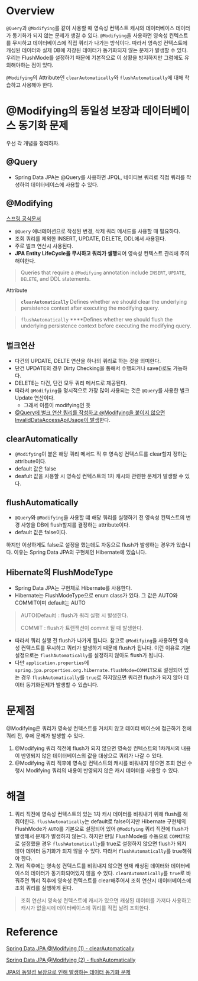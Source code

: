 # Overview

`@Query`과 `@Modifying`를 같이 사용할 때 영속성 컨텍스트 캐시와 데이터베이스 데이터가 동기화가 되지 않는 문제가 생길 수 있다. `@Modifying`을 사용하면 영속성 컨텍스트를 무시하고 데이터베이스에 직접 쿼리가 나가는 방식이다. 따라서 영속성 컨텍스트에 캐싱된 데이터와 실제 DB에 저장된 데이터가 동기화되지 않는 문제가 발생할 수 있다. 우리는 FlushMode를 설정하기 때문에 기본적으로 이 상황을 방지하지만 그럼에도 유의해야하는 점이 있다.

`@Modifying`의 Attribute인 `clearAutomatically`와 `flushAutomatically`에 대해 학습하고 사용해야 한다.

# @Modifying의 동일성 보장과 데이터베이스 동기화 문제

우선 각 개념을 정리하자.

## @Query

- Spring Data JPA는 @Query를 사용하면 JPQL, 네이티브 쿼리로 직접 쿼리를 작성하여 데이터베이스에 사용할 수 있다.

## **@Modifying**

[스프링 공식문서](https://docs.spring.io/spring-data/data-jpa/docs/current/api/org/springframework/data/jpa/repository/Modifying.html) 

- `@Query` 애너테이션으로 작성된 변경, 삭제 쿼리 메서드를 사용할 때 필요하다.
- 조회 쿼리를 제외한 INSERT, UPDATE, DELETE, DDL에서 사용된다.
- 주로 벌크 연산시 사용된다.
- **JPA Entity LifeCycle을 무시하고 쿼리가 샐행**되어 영속성 컨텍스트 관리에 주의해야한다.

> Queries that require a `@Modifying` annotation include `INSERT`, `UPDATE`, `DELETE`, and DDL statements.
> 

Attribute

> **`clearAutomatically`**
Defines whether we should clear the underlying persistence context after executing the modifying query.
> 

> `flushAutomatically`
****Defines whether we should flush the underlying persistence context before executing the modifying query.
> 

## 벌크연산

- 다건의 UPDATE, DELTE 연산을 하나의 쿼리로 하는 것을 의미한다.
- 단건 UPDATE의 경우 Dirty Checking을 통해서 수행되거나 save()로도 가능하다.
- DELETE는 다건, 단건 모두 쿼리 메서드로 제공된다.
- 따라서 `@Modifying`을 명시적으로 가장 많이 사용되는 것은 `@Query`를 사용한 벌크 Update 연산이다.
    - 그래서 이름이 modifying인 듯
- [@Query에 벌크 연산 쿼리를 작성하고 @Modifying을 붙이지 않으면 InvalidDataAccessApiUsage이 발생](https://www.baeldung.com/spring-data-jpa-modifying-annotation)한다.

## **clearAutomatically**

- `@Modifying`이 붙은 해당 쿼리 메서드 직 후 영속성 컨텍스트를 clear할지 정하는 attribute이다.
- default 값은 false
- deafult 값을 사용할 시 영속성 컨텍스트의 1차 캐시와 관련한 문제가 발생할 수 있다.

## ****flushAutomatically****

- `@Query`와 `@Modifying`을 사용할 떄 해당 쿼리를 실행하기 전 영속성 컨텍스트의 변경 사항을 DB에 flush할지를 결정하는 attribute이다.
- default 값은 false이다.

하지만 이상하게도 false로 설정을 했는데도  자동으로 flush가 발생하는 경우가 있습니다. 이유는 Spring Data JPA의 구현체인 Hibernate에 있습니다.

## Hibernate의 FlushModeType

- Spring Data JPA는 구현체로 Hibernate를 사용한다.
- Hibernate는 FlushModeType으로 enum class가 있다. 그 값은 AUTO와 COMMIT이며 default는 AUTO

> AUTO(Default) : flush가 쿼리 실행 시 발생한다.
> 
> 
> COMMIT : flush가 트랜잭션이 commit 될 때 발생한다.
> 
- 따라서 쿼리 실행 전 flush가 나가게 됩니다. 참고로 `@Modifying`을 사용하면 영속성 컨텍스트를 무시하고 쿼리가 발생하기 때문에 flush가 됩니다. 이런 이유로 기본 설정으로는 `flushAutomatically`를 설정하지 않아도 flush가 됩니다.
- 다만  `application.properties`에 `spring.jpa.properties.org.hibernate.flushMode=COMMIT`으로 설정되어 있는 경우 `flushAutomatically`를 `true`로 하지않으면 쿼리전 flush가 되지 않아 데이터 동기화문제가 발생할 수 있습니다.

# 문제점

@Modifying은 쿼리가 영속성 컨텍스트를 거치지 않고 데이터 베이스에 접근하기 전에 쿼리 전, 후에 문제가 발생할 수 있다.

1. @Modifying 쿼리 직전에 flush가 되지 않으면 영속성 컨텍스트의 1차캐시의 내용이 반영되지 않은 데이터베이스의 값을 대상으로 쿼리가 나갈 수 있다.
2. @Modifying 쿼리 직후에 영속성 컨텍스트의 캐시를 비워내지 않으면 조회 연산 수행시 Modifying 쿼리의 내용이 반영되지 않은 캐시 데이터를 사용할 수 있다.

# 해결

1. 쿼리 직전에 영속성 컨텍스트의 있는 1차 캐시 데이터를 비워내기 위해 flush를 해줘야한다. `flushAutomatically`는 default로 false이지만 Hibernate 구현체의 FlushMode가 `AUTO`를 기본으로 설정되어 있어 `@Modifying` 쿼리 직전에 flush가 발생해서 문제가 발생하지 않는다. 하지만 만일 FlushMode를 수동으로 `COMMIT`으로 설정했을 경우 `flushAutomatically`를 true로 설정하지 않으면 flush가 되지 않아 데이터 동기화가 되지 않을 수 있다. 따라서 `flushAutomatically`를 true해줘야 한다.
2. 쿼리 직후에는 영속성 컨텍스트를 비워내지 않으면 현재 캐싱된 데이터와 데이터베이스의 데이터가 동기화되어있지 않을 수 있다. `clearAutomatically`를 `true`로 바꿔주면 쿼리 직후에 영속성 컨텍스트를 clear해주어서 조회 연산시 데이터베이스에 조회 쿼리를 실행하게 된다.

> 조회 연산시 영속성 컨텍스트에 캐시가 있으면 캐싱된 데이터를 가져다 사용하고 캐시가 없을시에 데이터베이스에 쿼리를 직접 날려 조회한다.
> 

# Reference

[Spring Data JPA @Modifying (1) - clearAutomatically](https://devhyogeon.tistory.com/4?category=878035)

[Spring Data JPA @Modifying (2) - flushAutomatically](https://devhyogeon.tistory.com/5)

[JPA의 동일성 보장으로 인해 발생하는 데이터 동기화 문제](https://devhyogeon.tistory.com/6?category=878035)
